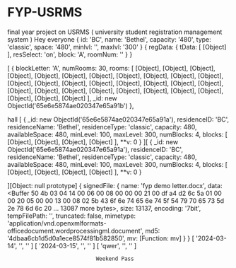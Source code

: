 # FYP-USRMS

final year project on USRMS ( university student registration management system )
Hey everyone
{
id: 'BC',
name: 'Bethel',
capacity: '480',
type: 'classic',
space: '480',
minlvl: '',
maxlvl: '300'
}
{
regData: { tData: [ [Object] ], resSelect: 'on', block: 'A', roomNum: '' }
}

[
{
blockLetter: 'A',
numRooms: 30,
rooms: [
[Object], [Object], [Object],
[Object], [Object], [Object],
[Object], [Object], [Object],
[Object], [Object], [Object],
[Object], [Object], [Object],
[Object], [Object], [Object],
[Object], [Object], [Object],
[Object], [Object], [Object],
[Object], [Object], [Object],
[Object], [Object], [Object]
],
\_id: new ObjectId('65e6e5874ae020347e65a91b')
},

hall
[
{
\_id: new ObjectId('65e6e5874ae020347e65a91a'),
residenceID: 'BC',
residenceName: 'Bethel',
residenceType: 'classic',
capacity: 480,
availableSpace: 480,
minLevel: 100,
maxLevel: 300,
numBlocks: 4,
blocks: [ [Object], [Object], [Object], [Object] ],
**v: 0
}
][
{
\_id: new ObjectId('65e6e5874ae020347e65a91a'),
residenceID: 'BC',
residenceName: 'Bethel',
residenceType: 'classic',
capacity: 480,
availableSpace: 480,
minLevel: 100,
maxLevel: 300,
numBlocks: 4,
blocks: [ [Object], [Object], [Object], [Object] ],
**v: 0
}

][Object: null prototype] {
signedFile: {
name: 'fyp demo letter.docx',
data: <Buffer 50 4b 03 04 14 00 06 00 08 00 00 00 21 00 df a4 d2 6c 5a 01 00 00 20 05 00 00 13 00 08 02 5b 43 6f 6e 74 65 6e 74 5f 54 79 70 65 73 5d 2e 78 6d 6c 20 ... 13087 more bytes>,
size: 13137,
encoding: '7bit',
tempFilePath: '',
truncated: false,
mimetype: 'application/vnd.openxmlformats-officedocument.wordprocessingml.document',
md5: '4dbaa6cb1d5d0a1ece8574f81b582850',
mv: [Function: mv]
}
}
[ '2024-03-14', '', '' ]
[ '2024-03-15', '', '' ]
[ 'qwer', '', '' ]

                                Weekend Pass
